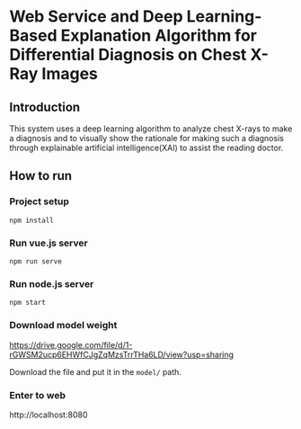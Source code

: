 # Web Service and Deep Learning-Based Explanation Algorithm for Differential Diagnosis on Chest X-Ray Images

## Introduction

This system uses a deep learning algorithm to analyze chest X-rays to make a diagnosis 
and to visually show the rationale for making such a diagnosis through explainable artificial intelligence(XAI) 
to assist the reading doctor.

## How to run

### Project setup
```
npm install
```

### Run vue.js server
```
npm run serve
```

### Run node.js server
```
npm start
```

### Download model weight
https://drive.google.com/file/d/1-rGWSM2ucp6EHWfCJgZqMzsTrrTHa6LD/view?usp=sharing

Download the file and put it in the ```model/``` path.

### Enter to web
http://localhost:8080